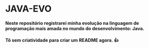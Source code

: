 # JAVA-EVO
#### Neste repositório registrarei minha evolução na linguagem de programação mais amada no mundo do desenvolvimento: Java.
#### Tô sem criatividade para criar um README agora. 👍
